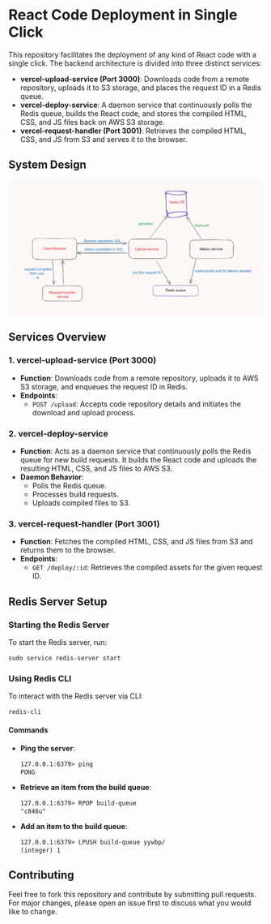<!DOCTYPE html>
<html>
<body>
    <h1>React Code Deployment in Single Click</h1>
    <p>This repository facilitates the deployment of any kind of React code with a single click. The backend architecture is divided into three distinct services: </p>
    <ul>
        <li><strong>vercel-upload-service (Port 3000)</strong>: Downloads code from a remote repository, uploads it to S3 storage, and places the request ID in a Redis queue.</li>
        <li><strong>vercel-deploy-service</strong>: A daemon service that continuously polls the Redis queue, builds the React code, and stores the compiled HTML, CSS, and JS files back on AWS S3 storage.</li>
        <li><strong>vercel-request-handler (Port 3001)</strong>: Retrieves the compiled HTML, CSS, and JS from S3 and serves it to the browser.</li>
    </ul>
     <h2>System Design</h2>
    <img src="https://github.com/mohitmp9107/deploy.it/blob/main/system-design.png" alt="system design"> 
    <h2>Services Overview</h2>
    <h3>1. vercel-upload-service (Port 3000)</h3>
    <ul>
        <li><strong>Function</strong>: Downloads code from a remote repository, uploads it to AWS S3 storage, and enqueues the request ID in Redis.</li>
        <li><strong>Endpoints</strong>: 
            <ul>
                <li><code>POST /upload</code>: Accepts code repository details and initiates the download and upload process.</li>
            </ul>
        </li>
    </ul>
    <h3>2. vercel-deploy-service</h3>
    <ul>
        <li><strong>Function</strong>: Acts as a daemon service that continuously polls the Redis queue for new build requests. It builds the React code and uploads the resulting HTML, CSS, and JS files to AWS S3.</li>
        <li><strong>Daemon Behavior</strong>:
            <ul>
                <li>Polls the Redis queue.</li>
                <li>Processes build requests.</li>
                <li>Uploads compiled files to S3.</li>
            </ul>
        </li>
    </ul>
    <h3>3. vercel-request-handler (Port 3001)</h3>
    <ul>
        <li><strong>Function</strong>: Fetches the compiled HTML, CSS, and JS files from S3 and returns them to the browser.</li>
        <li><strong>Endpoints</strong>:
            <ul>
                <li><code>GET /deploy/:id</code>: Retrieves the compiled assets for the given request ID.</li>
            </ul>
        </li>
    </ul>
    <h2>Redis Server Setup</h2>
    <h3>Starting the Redis Server</h3>
    <p>To start the Redis server, run:</p>
    <pre><code>sudo service redis-server start</code></pre>
    <h3>Using Redis CLI</h3>
    <p>To interact with the Redis server via CLI:</p>
    <pre><code>redis-cli</code></pre>
    <h4>Commands</h4>
    <ul>
        <li><strong>Ping the server</strong>:
            <pre><code>127.0.0.1:6379> ping
PONG</code></pre>
        </li>
        <li><strong>Retrieve an item from the build queue</strong>:
            <pre><code>127.0.0.1:6379> RPOP build-queue
"c846u"</code></pre>
        </li>
        <li><strong>Add an item to the build queue</strong>:
            <pre><code>127.0.0.1:6379> LPUSH build-queue yywbp/
(integer) 1</code></pre>
        </li>
    </ul>
    <h2>Contributing</h2>
    <p>Feel free to fork this repository and contribute by submitting pull requests. For major changes, please open an issue first to discuss what you would like to change.</p>
     <!--
        <h2>License</h2>
        <p>This project is licensed under the MIT License. See the <code>LICENSE</code> file for details.</p>
    
        <h2>Contact</h2>
        <p>For any questions or support, please open an issue in the repository or contact the maintainer.</p>
    -->
</body>
</html>
